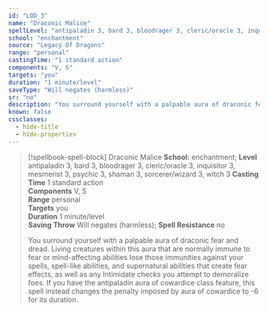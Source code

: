 ```yaml
---
id: "LOD_3"
name: "Draconic Malice"
spellLevel: "antipaladin 3, bard 3, bloodrager 3, cleric/oracle 3, inquisitor 3, mesmerist 3, psychic 3, shaman 3, sorcerer/wizard 3, witch 3"
school: "enchantment"
source: "Legacy Of Dragons"
range: "personal"
castingTime: "1 standard action"
components: "V, S"
targets: "you"
duration: "1 minute/level"
saveType: "Will negates (harmless)"
sr: "no"
description: "You surround yourself with a palpable aura of draconic fear and dread. Living creatures within this aura that are normally immune to fear or mind-affecting abilities lose those immunities against your spells, spell-like abilities, and supernatural abilities that create fear effects, as well as any Intimidate checks you attempt to demoralize foes.  If you have the antipaladin aura of cowardice class feature, this spell instead changes the penalty imposed by aura of cowardice to -6 for its duration."
known: false
cssclasses:
  - hide-title
  - hide-properties
---
```


> [!spellbook-spell-block] Draconic Malice
> **School:** enchantment; **Level** antipaladin 3, bard 3, bloodrager 3, cleric/oracle 3, inquisitor 3, mesmerist 3, psychic 3, shaman 3, sorcerer/wizard 3, witch 3
> **Casting Time** 1 standard action  
> **Components** V, S  
> **Range** personal  
> **Targets** you  
> **Duration** 1 minute/level  
> **Saving Throw** Will negates (harmless); **Spell Resistance** no
> 
> You surround yourself with a palpable aura of draconic fear and dread. Living creatures within this aura that are normally immune to fear or mind-affecting abilities lose those immunities against your spells, spell-like abilities, and supernatural abilities that create fear effects, as well as any Intimidate checks you attempt to demoralize foes.  If you have the antipaladin aura of cowardice class feature, this spell instead changes the penalty imposed by aura of cowardice to -6 for its duration.